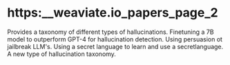 # https:\_\_weaviate.io_papers_page_2

Provides a taxonomy of different types of hallucinations. Finetuning a 7B model to outperform GPT-4 for hallucination detection. Using persuasion ot jailbreak LLM's. Using a secret language to learn and use a secretlanguage. A new type of hallucination taxonomy.

